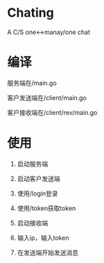 # Chating
A C/S one&lt;->manay/one chat

# 编译

服务端在/main.go

客户发送端在/client/main.go

客户接收端在/client/rev/main.go

# 使用

1. 启动服务端

2. 启动客户发送端

3. 使用/login登录

4. 使用/token获取token

5. 启动接收端

6. 输入ip，输入token

7. 在发送端开始发送消息
